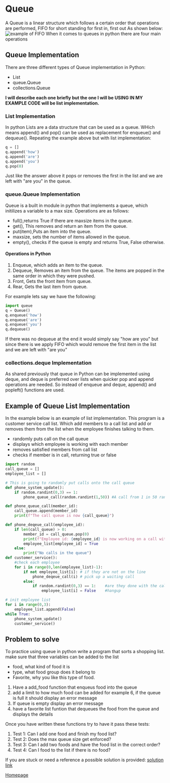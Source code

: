 # Queue
A Queue is a linear structure which follows a certain order that operations are performed, FIFO for short standing for first in, first out
As shown below:
![example of FIFO](https://media.geeksforgeeks.org/wp-content/cdn-uploads/gq/2014/02/Queue.png)
When it comes to queues in python there are four main operations

## Queue Implementation
There are three different types of Queue implementation in Python: 
* List
* queue.Queue
* collections.Queue

**I will describe each one briefly but the one I will be USING IN MY EXAMPLE CODE will be list implementation.**

### List Implementation
In python Lists are a data structure that can be used as a queue. WHich means append() and pop() can be used as replacement for enqueue() and dequeue(). Repeating the example above but with list implementation:

```python
q = []
q.append('how')
q.append('are')
q.append('you')
q.pop(0)
```
Just like the answer above it pops or removes the first in the list and we are left with "are you" in the queue.

### queue.Queue Implementation
Queue is a built in module in python that implements a queue, which initilizes a variable to a max size. Operations are as follows:

* full(),returns True if there are maxsize items in the queue.
* get(), This removes and return an item from the queue.
* put(item),Puts an item into the queue.
* maxsize, sets the number of items allowed in the queue.
* empty(), checks if the queue is empty and returns True, False otherwise.

#### Operations in Python 

1. Enqueue, which adds an item to the queue.
2. Dequeue, Removes an item from the queue. The items are popped in the same order in which they were pushed.
3. Front, Gets the front item from queue.
4. Rear, Gets the last item from queue. 

For example lets say we have the following:
```python
import queue
q = Queue()
q.enqueue('how')
q.enqueue('are')
q.enqueue('you')
q.dequeue()
```
If there was no dequeue at the end it would simply say "how are you" but since there is we apply FIFO which would remove the first item in the list and we are left with "are you"

### collections.deque Implementation
As shared previously that queue in Python can be implemented using deque, and deque is preferred over lists when quicker pop and append operations are needed. So instead of enqueue and deque, append() and popleft() functions are used.

## Example of Queue List Implementation
In the example below is an example of list implementation. This program is a customer service call list. Which add members to a call list and add or removes them from the list when the employee finishes talking to them.
* randomly puts call on the call queue
* displays which employee is working with each member
* removes satisfied members from call list
* checks if member is in call, returning true or false 

```python
import random
call_queue = []
employee_list = []

# This is going to randomly put calls onto the call queue
def phone_system_update():
    if random.randint(0,3) == 1:
        phone_queue_call(random.randint(1,50)) #A call from 1 in 50 random members

def phone_queue_call(member_id):
    call_queue.append(member_id)
    print(f"The call queue is now {call_queue}")

def phone_deqeue_call(employee_id):
    if len(call_queue) > 0:
        member_id = call_queue.pop(0)
        print(f"Employee id: {employee_id} is now working on a call with member:{member_id}")
        employee_list[employee_id] = True
    else:
        print("No calls in the queue")
def customer_service():
    #check each employee
    for i in range(0,len(employee_list)-1):
        if not employee_list[i]: # if they are not on the line
            phone_deqeue_call(i) # pick up a waiting call
        else:      
            if random.randint(0,3) == 1:    #are they done with the call
                employee_list[i] = False    #hangup

# init employee list
for i in range(0,3):
    employee_list.append(False)
while True:
    phone_system_update()
    customer_service()
```

## Problem to solve
To practice using queue in python write a program that sorts a shopping list. 
make sure that three variables can be added to the list
* food, what kind of food it is
* type, what food group does it belong to
* Favorite, why you like this type of food.

1. Have a add_food function that enqueus food into the queue
2. add a limit to how much food can be added for example 6, if the queue is full it should display an error message
3. If queue is empty display an error message
4. have a favorite list funtion that dequeues the food from the queue and displays the details

Once you have written these functions try to have it pass these tests:
1. Test 1: Can I add one food and finish my food list?
2. Test 2: Does the max queue size get enforced?
3. Test 3: Can I add two foods and have the food list in the correct order?
4. Test 4: Can I food to the list if there is no food?

If you are stuck or need a reference a possible solution is provided:
[solution link](https://github.com/ghostrider86/data_structure_final/blob/main/food_list.py)


[Homepage](https://github.com/ghostrider86/data_structure_final)
